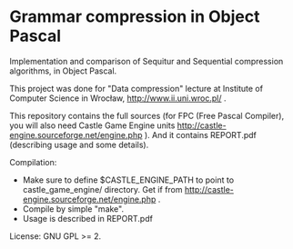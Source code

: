 Grammar compression in Object Pascal
====================================

Implementation and comparison of Sequitur and Sequential
compression algorithms, in Object Pascal.

This project was done for "Data compression" lecture
at Institute of Computer Science in Wrocław, http://www.ii.uni.wroc.pl/ .

This repository contains the full sources (for FPC
(Free Pascal Compiler), you will also need Castle Game Engine
units http://castle-engine.sourceforge.net/engine.php ).
And it contains REPORT.pdf (describing usage and some details).

Compilation:
* Make sure to define $CASTLE_ENGINE_PATH to point to castle_game_engine/
  directory. Get if from http://castle-engine.sourceforge.net/engine.php .
* Compile by simple "make".
* Usage is described in REPORT.pdf

License: GNU GPL >= 2.
